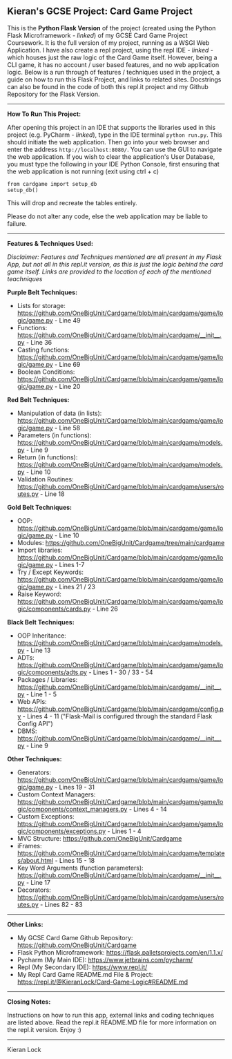 **Kieran's GCSE Project: Card Game Project**
--

This is the **Python Flask Version** of the project (created using the Python Flask Microframework *- linked*) of my GCSE Card Game Project Coursework. It is the full version of my project, running as a WSGI Web Application. I have also create a repl project, using the repl IDE *- linked -* which houses just the raw logic of the Card Game itself. However, being a CLI game, it has no account / user based features, and no web application logic. Below is a run through of features / techniques used in the project, a guide on how to run this Flask Project, and links to related sites. Docstrings can also be found in the code of both this repl.it project and my Github Repository for the Flask Version.

---

**How To Run This Project:**

After opening this project in an IDE that supports the libraries used in this project (e.g. PyCharm *- linked*), type in the IDE terminal `python run.py`. This should initiate the web application. Then go into your web browser and enter the address `http://localhost:8080/`. You can use the GUI to navigate the web application. If you wish to clear the application's User Database, you must type the following in your IDE Python Console, first ensuring that the web application is not running (exit using ctrl + c)

```
from cardgame import setup_db
setup_db()
```

This will drop and recreate the tables entirely.

Please do not alter any code, else the web application may be liable to failure.

---

**Features & Techniques Used:**

*Disclaimer: Features and Techniques mentioned are all present in my Flask App, but not all in this repl.it version, as this is just the logic behind the card game itself. Links are provided to the location of each of the mentioned teachniques*

**Purple Belt Techniques:**

- Lists for storage: https://github.com/OneBigUnit/Cardgame/blob/main/cardgame/game/logic/game.py - Line 49
- Functions: https://github.com/OneBigUnit/Cardgame/blob/main/cardgame/__init__.py - Line 36
- Casting functions: https://github.com/OneBigUnit/Cardgame/blob/main/cardgame/game/logic/game.py - Line 69
- Boolean Conditions: https://github.com/OneBigUnit/Cardgame/blob/main/cardgame/game/logic/game.py - Line 20

**Red Belt Techniques:**

- Manipulation of data (in lists): https://github.com/OneBigUnit/Cardgame/blob/main/cardgame/game/logic/game.py - Line 58
- Parameters (in functions): https://github.com/OneBigUnit/Cardgame/blob/main/cardgame/models.py - Line 9
- Return (in functions): https://github.com/OneBigUnit/Cardgame/blob/main/cardgame/models.py - Line 10
- Validation Routines: https://github.com/OneBigUnit/Cardgame/blob/main/cardgame/users/routes.py - Line 18

**Gold Belt Techniques:**

- OOP: https://github.com/OneBigUnit/Cardgame/blob/main/cardgame/game/logic/game.py - Line 10
- Modules: https://github.com/OneBigUnit/Cardgame/tree/main/cardgame
- Import libraries: https://github.com/OneBigUnit/Cardgame/blob/main/cardgame/game/logic/game.py - Lines 1-7
- Try / Except Keywords: https://github.com/OneBigUnit/Cardgame/blob/main/cardgame/game/logic/game.py - Lines 21 / 23
- Raise Keyword: https://github.com/OneBigUnit/Cardgame/blob/main/cardgame/game/logic/components/cards.py - Line 26

**Black Belt Techniques:**

- OOP Inheritance: https://github.com/OneBigUnit/Cardgame/blob/main/cardgame/models.py - Line 13
- ADTs: https://github.com/OneBigUnit/Cardgame/blob/main/cardgame/game/logic/components/adts.py - Lines 1 - 30 / 33 - 54
- Packages / Libraries: https://github.com/OneBigUnit/Cardgame/blob/main/cardgame/__init__.py - Line 1 - 5
- Web APIs: https://github.com/OneBigUnit/Cardgame/blob/main/cardgame/config.py - Lines 4 - 11   ("Flask-Mail is configured through the standard Flask Config API")
- DBMS: https://github.com/OneBigUnit/Cardgame/blob/main/cardgame/__init__.py - Line 9

**Other Techniques:**

- Generators: https://github.com/OneBigUnit/Cardgame/blob/main/cardgame/game/logic/game.py - Lines 19 - 31
- Custom Context Managers: https://github.com/OneBigUnit/Cardgame/blob/main/cardgame/game/logic/components/context_managers.py - Lines 4 - 14
- Custom Exceptions: https://github.com/OneBigUnit/Cardgame/blob/main/cardgame/game/logic/components/exceptions.py - Lines 1 - 4
- MVC Structure: https://github.com/OneBigUnit/Cardgame
- iFrames: https://github.com/OneBigUnit/Cardgame/blob/main/cardgame/templates/about.html - Lines 15 - 18
- Key Word Arguments (function parameters): https://github.com/OneBigUnit/Cardgame/blob/main/cardgame/__init__.py - Line 17
- Decorators: https://github.com/OneBigUnit/Cardgame/blob/main/cardgame/users/routes.py - Lines 82 - 83

---

**Other Links:**

- My GCSE Card Game Github Repository: https://github.com/OneBigUnit/Cardgame
- Flask Python Microframework: https://flask.palletsprojects.com/en/1.1.x/
- Pycharm (My Main IDE): https://www.jetbrains.com/pycharm/
- Repl (My Secondary IDE): https://www.repl.it/
- My Repl Card Game README.md File & Project: https://repl.it/@KieranLock/Card-Game-Logic#README.md

---

**Closing Notes:**

Instructions on how to run this app, external links and coding techniques are listed above. Read the repl.it README.MD file for more information on the repl.it version. Enjoy :)

---

Kieran Lock